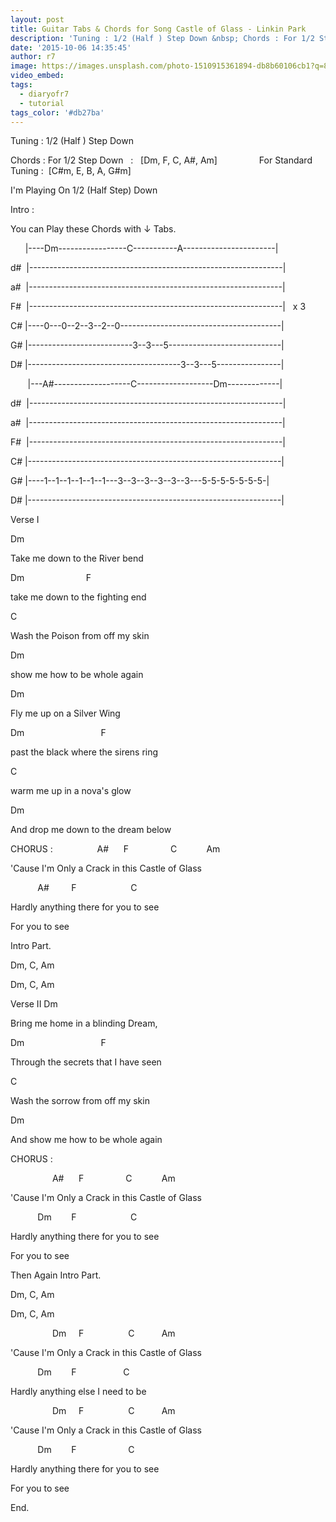 ```yaml
---
layout: post
title: Guitar Tabs & Chords for Song Castle of Glass - Linkin Park
description: 'Tuning : 1/2 (Half ) Step Down &nbsp; Chords : For 1/2 Step Down&nbsp;&nbsp; : &nbsp; [Dm, F, C, A#, Am] &nbsp;&nbsp;&nbsp;&nbsp;&nbsp;&nbsp;&nbsp;...'
date: '2015-10-06 14:35:45'
author: r7
image: https://images.unsplash.com/photo-1510915361894-db8b60106cb1?q=80&w=2940&auto=format&fit=crop&ixlib=rb-4.1.0&ixid=M3wxMjA3fDB8MHxwaG90by1wYWdlfHx8fGVufDB8fHx8fA%3D%3D
video_embed:
tags:
  - diaryofr7
  - tutorial
tags_color: '#db27ba'
---
```

Tuning : 1/2 (Half ) Step Down

Chords : For 1/2 Step Down   :   [Dm, F, C, A#, Am]
                For Standard Tuning :  [C#m, E, B, A, G#m]

I'm Playing On 1/2 (Half Step) Down

Intro :

You can Play these Chords with ↓ Tabs.

      |----Dm-----------------C-----------A-----------------------|

d#  |---------------------------------------------------------------|

a#  |---------------------------------------------------------------|

F#  |---------------------------------------------------------------|   x 3

C# |----0---0--2--3--2--0----------------------------------------|

G# |--------------------------3--3---5----------------------------|

D# |--------------------------------------3--3---5----------------|

       |---A#-------------------C-------------------Dm-------------|

d#  |---------------------------------------------------------------|

a#  |---------------------------------------------------------------|

F#  |---------------------------------------------------------------|

C# |---------------------------------------------------------------|

G# |----1--1--1--1--1--1---3--3--3--3--3--3---5-5-5-5-5-5-5-|

D# |---------------------------------------------------------------|

Verse I

Dm

Take me down to the River bend

Dm                         F

take me down to the fighting end

C

Wash the Poison from off my skin

Dm

show me how to be whole again

Dm

Fly me up on a Silver Wing

Dm                               F

past the black where the sirens ring

C

warm me up in a nova's glow

Dm

And drop me down to the dream below

CHORUS :
                 A#      F                 C            Am

'Cause I'm Only a Crack in this Castle of Glass

           A#         F                      C

Hardly anything there for you to see

For you to see

Intro Part.

Dm, C, Am

Dm, C, Am

Verse II
Dm

Bring me home in a blinding Dream,

Dm                               F

Through the secrets that I have seen

C

Wash the sorrow from off my skin

Dm

And show me how to be whole again

CHORUS :

                 A#      F                 C            Am

'Cause I'm Only a Crack in this Castle of Glass

           Dm        F                      C

Hardly anything there for you to see

For you to see

Then Again Intro Part.

Dm, C, Am

Dm, C, Am

                 Dm     F                  C           Am

'Cause I'm Only a Crack in this Castle of Glass

           Dm        F                   C

Hardly anything else I need to be

                 Dm     F                  C           Am

'Cause I'm Only a Crack in this Castle of Glass

           Dm        F                     C

Hardly anything there for you to see

For you to see

End.
